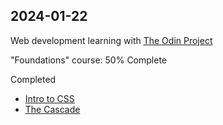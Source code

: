 ## 2024-01-22

Web development learning with [The Odin Project](https://www.theodinproject.com/)

"Foundations" course: 50% Complete

Completed
- [Intro to CSS](https://www.theodinproject.com/lessons/foundations-intro-to-css#type-selectors)
- [The Cascade](https://www.theodinproject.com/lessons/foundations-the-cascade)
